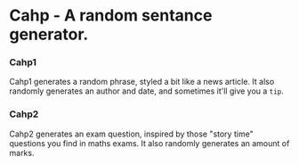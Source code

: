 # Cahp - A random sentance generator.
### Cahp1
Cahp1 generates a random phrase, styled a bit like a news article. It also randomly generates an author and date, and sometimes it'll give you a `tip`.
### Cahp2 
Cahp2 generates an exam question, inspired by those "story time" questions you find in maths exams. It also randomly generates an amount of marks.